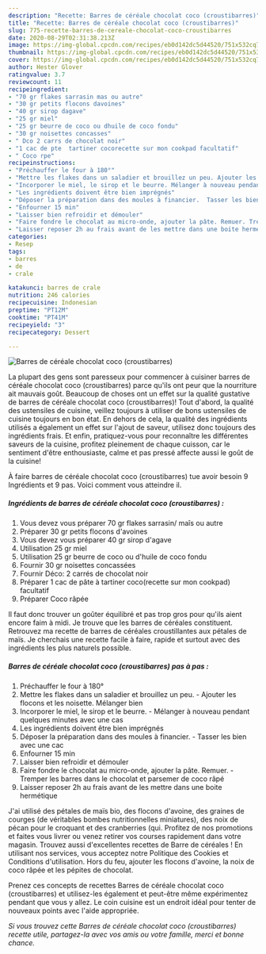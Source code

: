 ```yaml
---
description: "Recette: Barres de céréale chocolat coco (croustibarres)"
title: "Recette: Barres de céréale chocolat coco (croustibarres)"
slug: 775-recette-barres-de-cereale-chocolat-coco-croustibarres
date: 2020-08-29T02:31:38.213Z
image: https://img-global.cpcdn.com/recipes/eb0d142dc5d44520/751x532cq70/barres-de-cereale-chocolat-coco-croustibarres-photo-principale-de-la-recette.jpg
thumbnail: https://img-global.cpcdn.com/recipes/eb0d142dc5d44520/751x532cq70/barres-de-cereale-chocolat-coco-croustibarres-photo-principale-de-la-recette.jpg
cover: https://img-global.cpcdn.com/recipes/eb0d142dc5d44520/751x532cq70/barres-de-cereale-chocolat-coco-croustibarres-photo-principale-de-la-recette.jpg
author: Hester Glover
ratingvalue: 3.7
reviewcount: 11
recipeingredient:
- "70 gr flakes sarrasin mas ou autre"
- "30 gr petits flocons davoines"
- "40 gr sirop dagave"
- "25 gr miel"
- "25 gr beurre de coco ou dhuile de coco fondu"
- "30 gr noisettes concasses"
- " Dco 2 carrs de chocolat noir"
- "1 cac de pte  tartiner cocorecette sur mon cookpad facultatif"
- " Coco rpe"
recipeinstructions:
- "Préchauffer le four à 180°"
- "Mettre les flakes dans un saladier et brouillez un peu. Ajouter les flocons et les noisette. Mélanger bien"
- "Incorporer le miel, le sirop et le beurre. Mélanger à nouveau pendant quelques minutes avec une cas"
- "Les ingrédients doivent être bien imprégnés"
- "Déposer la préparation dans des moules à financier.  Tasser les bien avec une cac"
- "Enfourner 15 min"
- "Laisser bien refroidir et démouler"
- "Faire fondre le chocolat au micro-onde, ajouter la pâte. Remuer. Tremper les barres dans le chocolat et parsemer de coco râpé"
- "Laisser reposer 2h au frais avant de les mettre dans une boite hermétique"
categories:
- Resep
tags:
- barres
- de
- crale

katakunci: barres de crale 
nutrition: 246 calories
recipecuisine: Indonesian
preptime: "PT12M"
cooktime: "PT41M"
recipeyield: "3"
recipecategory: Dessert

---
```



![Barres de céréale chocolat coco (croustibarres)](https://img-global.cpcdn.com/recipes/eb0d142dc5d44520/751x532cq70/barres-de-cereale-chocolat-coco-croustibarres-photo-principale-de-la-recette.jpg)

La plupart des gens sont paresseux pour commencer à cuisiner barres de céréale chocolat coco (croustibarres) parce qu'ils ont peur que la nourriture ait mauvais goût. Beaucoup de choses ont un effet sur la qualité gustative de barres de céréale chocolat coco (croustibarres)! Tout d'abord, la qualité des ustensiles de cuisine, veillez toujours à utiliser de bons ustensiles de cuisine toujours en bon état. En dehors de cela, la qualité des ingrédients utilisés a également un effet sur l'ajout de saveur, utilisez donc toujours des ingrédients frais. Et enfin, pratiquez-vous pour reconnaître les différentes saveurs de la cuisine, profitez pleinement de chaque cuisson, car le sentiment d'être enthousiaste, calme et pas pressé affecte aussi le goût de la cuisine!

<!--inarticleads1-->

À faire barres de céréale chocolat coco (croustibarres) tue avoir besoin 9 Ingrédients et 9 pas. Voici comment vous atteindre il.

##### Ingrédients de barres de céréale chocolat coco (croustibarres) :

1. Vous devez vous préparer 70 gr flakes sarrasin/ maîs ou autre
1. Préparer 30 gr petits flocons d&#39;avoines
1. Vous devez vous préparer 40 gr sirop d&#39;agave
1. Utilisation 25 gr miel
1. Utilisation 25 gr beurre de coco ou d&#39;huile de coco fondu
1. Fournir 30 gr noisettes concassées
1. Fournir  Déco: 2 carrés de chocolat noir
1. Préparer 1 cac de pâte à tartiner coco(recette sur mon cookpad) facultatif
1. Préparer  Coco râpée


Il faut donc trouver un goûter équilibré et pas trop gros pour qu&#39;ils aient encore faim à midi. Je trouve que les barres de céréales constituent. Retrouvez ma recette de barres de céréales croustillantes aux pétales de maïs. Je cherchais une recette facile à faire, rapide et surtout avec des ingrédients les plus naturels possible. 

<!--inarticleads2-->

##### Barres de céréale chocolat coco (croustibarres) pas à pas :

1. Préchauffer le four à 180°
1. Mettre les flakes dans un saladier et brouillez un peu. - Ajouter les flocons et les noisette. Mélanger bien
1. Incorporer le miel, le sirop et le beurre. - Mélanger à nouveau pendant quelques minutes avec une cas
1. Les ingrédients doivent être bien imprégnés
1. Déposer la préparation dans des moules à financier.  - Tasser les bien avec une cac
1. Enfourner 15 min
1. Laisser bien refroidir et démouler
1. Faire fondre le chocolat au micro-onde, ajouter la pâte. Remuer. - Tremper les barres dans le chocolat et parsemer de coco râpé
1. Laisser reposer 2h au frais avant de les mettre dans une boite hermétique


J&#39;ai utilisé des pétales de maïs bio, des flocons d&#39;avoine, des graines de courges (de véritables bombes nutritionnelles miniatures), des noix de pécan pour le croquant et des cranberries (qui. Profitez de nos promotions et faites vous livrer ou venez retirer vos courses rapidement dans votre magasin. Trouvez aussi d&#39;excellentes recettes de Barre de céréales ! En utilisant nos services, vous acceptez notre Politique des Cookies et Conditions d&#39;utilisation. Hors du feu, ajouter les flocons d&#39;avoine, la noix de coco râpée et les pépites de chocolat. 

<!--inarticleads1-->

<p>
Prenez ces concepts de recettes Barres de céréale chocolat coco (croustibarres) et utilisez-les également et peut-être même expérimentez pendant que vous y allez. Le coin cuisine est un endroit idéal pour tenter de nouveaux points avec l'aide appropriée.
</p>

<p>
<i>Si vous trouvez cette Barres de céréale chocolat coco (croustibarres) recette utile, partagez-la avec vos amis ou votre famille, merci et bonne chance.</i>
</p>
